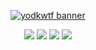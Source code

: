 <p align="center">
  <a href="https://yodkwtf.com/" target="_blank" rel="noreferrer"><img src="https://res.cloudinary.com/dds18bzdy/image/upload/v1734262997/random%20storage/GitHub_Readme_Banner_lw4lnn.png" alt="yodkwtf banner"></a>
</p>

<p align="center">
  <a href="https://yodkwtf.com" target="_blank"><img src="https://img.shields.io/badge/website-00995e?style=for-the-badge&logo=About.me&logoColor=white"/></a>
  <a href="https://twitter.com/yodkwtf" target="_blank"><img src="https://img.shields.io/badge/Twitter-1DA1F2?style=for-the-badge&logo=twitter&logoColor=white"/></a>
  <a href="https://youtube.com/c/yodkwtf" target="_blank"><img src="https://img.shields.io/badge/YouTube-f00000?style=for-the-badge&logo=youtube&logoColor=white"/></a>
  <a href="https://www.linkedin.com/in/durgesh-chaudhary" target="_blank"><img src="https://img.shields.io/badge/LinkedIn-0a66c2?style=for-the-badge&logo=linkedin&logoColor=white"/></a>
</p>
